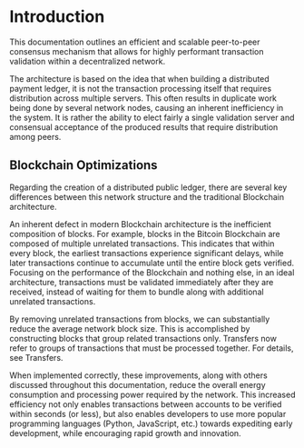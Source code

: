# Introduction

This documentation outlines an efficient and scalable peer-to-peer consensus mechanism that allows for highly performant transaction validation within a decentralized network.

The architecture is based on the idea that when building a distributed payment ledger, it is not the transaction processing itself that requires distribution across multiple servers. This often results in duplicate work being done by several network nodes, causing an inherent inefficiency in the system. It is rather the ability to elect fairly a single validation server and consensual acceptance of the produced results that require distribution among peers.

## Blockchain Optimizations
Regarding the creation of a distributed public ledger, there are several key differences between this network structure and the traditional Blockchain architecture.

An inherent defect in modern Blockchain architecture is the inefficient composition of blocks. For example, blocks in the Bitcoin Blockchain are composed of multiple unrelated transactions. This indicates that within every block, the earliest transactions experience significant delays, while later transactions continue to accumulate until the entire block gets verified. Focusing on the performance of the Blockchain and nothing else, in an ideal architecture, transactions must be validated immediately after they are received, instead of waiting for them to bundle along with additional unrelated transactions.

By removing unrelated transactions from blocks, we can substantially reduce the average network block size. This is accomplished by constructing blocks that group related transactions only. Transfers now refer to groups of transactions that must be processed together. For details, see Transfers.

When implemented correctly, these improvements, along with others discussed throughout this documentation, reduce the overall energy consumption and processing power required by the network. This increased efficiency not only enables transactions between accounts to be verified within seconds (or less), but also enables developers to use more popular programming languages (Python, JavaScript, etc.) towards expediting early development, while encouraging rapid growth and innovation.
